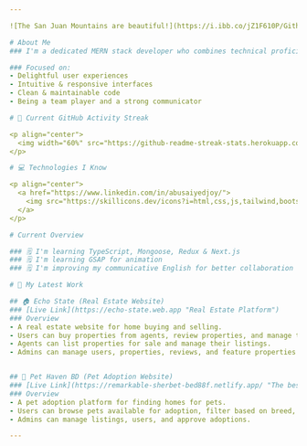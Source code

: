 ```yaml
---

![The San Juan Mountains are beautiful!](https://i.ibb.co/jZ1F610P/Github-banner.png")

# About Me
### I'm a dedicated MERN stack developer who combines technical proficiency with a keen eye for design, creating websites that exceed user expectations in terms of both form and function.

### Focused on:
- Delightful user experiences
- Intuitive & responsive interfaces
- Clean & maintainable code
- Being a team player and a strong communicator

# 🧨 Current GitHub Activity Streak

<p align="center">
  <img width="60%" src="https://github-readme-streak-stats.herokuapp.com/?user=abusaiyedjoy&theme=github-dark&hide_border=true" />
</p>

# 💻 Technologies I Know

<p align="center">
  <a href="https://www.linkedin.com/in/abusaiyedjoy/">
    <img src="https://skillicons.dev/icons?i=html,css,js,tailwind,bootstrap,git,react,redux,next js,typescript,mongoose,nodejs,express,prisma,docker,AWS,RDBMS,graphql,postgresql,figma" />
  </a>
</p>

# Current Overview

### 🗒 I'm learning TypeScript, Mongoose, Redux & Next.js
### 🗒 I'm learning GSAP for animation
### 🗒 I'm improving my communicative English for better collaboration

# 💼 My Latest Work

## 🏠 Echo State (Real Estate Website)
### [Live Link](https://echo-state.web.app "Real Estate Platform")
### Overview
- A real estate website for home buying and selling.
- Users can buy properties from agents, review properties, and manage their purchases.
- Agents can list properties for sale and manage their listings.
- Admins can manage users, properties, reviews, and feature properties on the home page.


## 🐾 Pet Haven BD (Pet Adoption Website)
### [Live Link](https://remarkable-sherbet-bed88f.netlify.app/ "The best search engine for privacy")
### Overview
- A pet adoption platform for finding homes for pets.
- Users can browse pets available for adoption, filter based on breed, and communicate with pet owners.
- Admins can manage listings, users, and approve adoptions.

---
```

